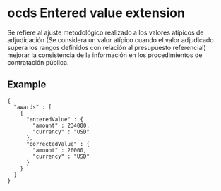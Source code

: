 # ocds Entered value extension
Se refiere al ajuste metodológico realizado a los valores atípicos de adjudicación (Se considera un valor atípico cuando el valor adjudicado supera los rangos definidos con relación al presupuesto referencial) mejorar la consistencia de la información en los procedimientos de contratación pública.

## Example
```
{
  "awards" : [
    {
      "enteredValue" : {
        "amount" : 234000,
        "currency" : "USD"
      },
      "correctedValue" : {
        "amount" : 20000,
        "currency" : "USD"
      }
    }
  ]
}
```
